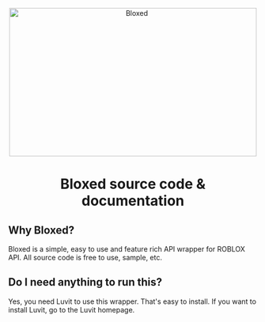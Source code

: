 <p align="center">
<a href="https://github.com/LuauProgrammer/Bloxed"><img src="https://cdn.discordapp.com/attachments/830220362326999041/876138220428095510/bloxed2.png" alt="Bloxed" height="300" width="500" /></a>
</p>


<h1 align="center">Bloxed source code & documentation</a></h1>

## Why Bloxed?

Bloxed is a simple, easy to use and feature rich API wrapper for ROBLOX API. All source code is free to use, sample, etc. 

## Do I need anything to run this?

Yes, you need Luvit to use this wrapper. That's easy to install. If you want to install Luvit, go to the Luvit homepage.
